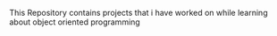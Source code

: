 This Repository contains projects that i have worked on while learning about object oriented programming
